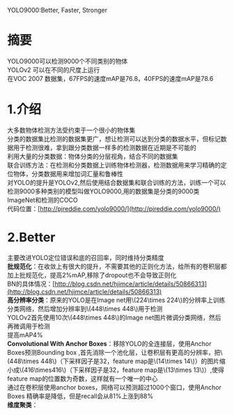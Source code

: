 YOLO9000:Better, Faster, Stronger  
# 摘要 #
YOLO9000可以检测9000个不同类别的物体  
YOLOv2 可以在不同的尺度上运行  
在VOC 2007	数据集，67FPS的速度mAP是76.8，40FPS的速度mAP是78.6 
# 1.介绍 # 
大多数物体检测方法受约束于一个很小的物体集  
分类的数据集比检测的数据集更广，想让检测可以达到分类的数据水平，但标记数据用于检测很难，拿到跟分类数据一样多的检测数据在近期是不可能的   
利用大量的分类数据：物体分类的分层视角，结合不同的数据集  
联合训练方法：在检测和分类数据上训练物体检测器，检测数据用来学习精确的定位物体，分类数据用来增加词汇量和鲁棒性  
对YOLO的提升是YOLOv2,然后使用结合数据集和联合训练的方法，训练一个可以检测9000多种类别的模型叫做YOLO9000,用的数据集是分类的9000类ImageNet和检测的COCO   
代码位置：[http://pjreddie.com/yolo9000/](http://pjreddie.com/yolo9000/) 
# 2.Better #
主要改进YOLO定位错误和底的召回率，同时维持分类精度  
**批规范化**：在收敛上有很大的提升，不需要其他的正则化方法，给所有的卷积层都加上批规范化，提高2%mAP,移除了dropout也不会导致正则化  
BN的具体情况：[http://blog.csdn.net/hjimce/article/details/50866313](http://blog.csdn.net/hjimce/article/details/50866313)   
**高分辨率分类**：原来的YOLO是在Image net用\\(224\times 224\\)的分辨率上训练分类网络，然后增加分辨率到\\(448\times 448\\)用于检测  
YOLOv2首先使用10次\\(448\times 448\\)的Image net图片微调分类网络，然后再微调用于检测  
提高mAP4%  
**Convolutional With Anchor Boxes**：移除YOLO的全连接层，使用Anchor Boxes预测Bounding box ,首先消除一个池化层，让卷积层有更高的分辨率，把\\(448\times 448\\)（下采样因子是32，feature map是\\(14\times 14\\)）的图片缩小成\\(416\times416\\)（下采样因子是32，feature map是\\(13\times 13\\)）,使得feature map的位置数为奇数，这样就有一个唯一的中心  
通过在卷积层使用anchor boxes，网络可以预测超过1000个窗口，使用Anchor Boxes 精确率是降低，但是recall会从81%上涨到88%  
**维度聚类**：
  

